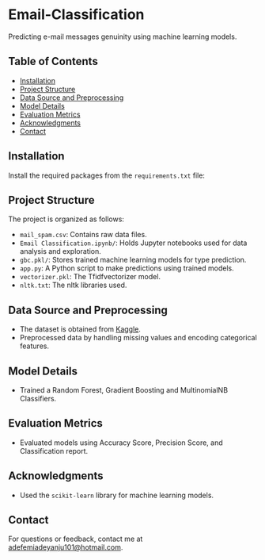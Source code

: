 # Email-Classification

Predicting e-mail messages genuinity using machine learning models.

## Table of Contents
- [Installation](#installation)
- [Project Structure](#project-structure)
- [Data Source and Preprocessing](#data-source-and-preprocessing)
- [Model Details](#model-details)
- [Evaluation Metrics](#evaluation-metrics)
- [Acknowledgments](#acknowledgments)
- [Contact](#contact)

## Installation
Install the required packages from the `requirements.txt` file:

## Project Structure
The project is organized as follows:

- `mail_spam.csv`: Contains raw data files.
- `Email Classification.ipynb/`: Holds Jupyter notebooks used for data analysis and exploration.
- `gbc.pkl/`: Stores trained machine learning models for type prediction.
- `app.py`: A Python script to make predictions using trained models.
- `vectorizer.pkl`: The Tfidfvectorizer model.
- `nltk.txt`: The nltk libraries used.

## Data Source and Preprocessing
- The dataset is obtained from [Kaggle](https://www.kaggle.com/dataset).
- Preprocessed data by handling missing values and encoding categorical features.

## Model Details
- Trained a Random Forest, Gradient Boosting and MultinomialNB Classifiers.

## Evaluation Metrics
- Evaluated models using Accuracy Score, Precision Score, and Classification report.

## Acknowledgments
- Used the `scikit-learn` library for machine learning models.

## Contact
For questions or feedback, contact me at adefemiadeyanju101@hotmail.com.
